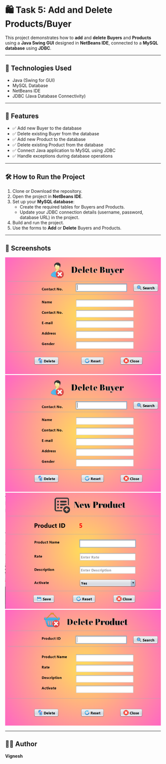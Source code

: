# 🛍️ Task 5: Add and Delete Products/Buyer

This project demonstrates how to **add** and **delete** **Buyers** and **Products** using a **Java Swing GUI** designed in **NetBeans IDE**, connected to a **MySQL database** using **JDBC**.

---

## 🔧 Technologies Used
- Java (Swing for GUI)
- MySQL Database
- NetBeans IDE
- JDBC (Java Database Connectivity)

---

## 📌 Features
- ✅ Add new Buyer to the database
- ✅ Delete existing Buyer from the database
- ✅ Add new Product to the database
- ✅ Delete existing Product from the database
- ✅ Connect Java application to MySQL using JDBC
- ✅ Handle exceptions during database operations

---

## 🛠️ How to Run the Project
1. Clone or Download the repository.
2. Open the project in **NetBeans IDE**.
3. Set up your **MySQL database**:
   - Create the required tables for Buyers and Products.
   - Update your JDBC connection details (username, password, database URL) in the project.
4. Build and run the project.
5. Use the forms to **Add** or **Delete** Buyers and Products.

---

## 📸 Screenshots
![Add Buyer Form](Screenshots/DeleteBuyer.png)
![Delete Buyer Form](Screenshots/DeleteBuyer.png)
![Add Product Form](Screenshots/NewProduct.png)
![Delete Product Form](Screenshots/DeleteProduct.png)

---

## 🙋‍♀️ Author
**Vignesh**
